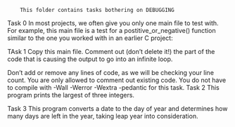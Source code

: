 		This folder contains tasks bothering on DEBUGGING
Task 0 In most projects, we often give you only one main file to test with. For example, this main file is a test for a postitive_or_negative() function similar to the one you worked with in an earlier C project:

TAsk 1 Copy this main file. Comment out (don’t delete it!) the part of the code that is causing the output to go into an infinite loop.

Don’t add or remove any lines of code, as we will be checking your line count. You are only allowed to comment out existing code.
You do not have to compile with -Wall -Werror -Wextra -pedantic for this task.
Task 2 This program prints the largest of three integers.

Task 3 This program converts a date to the day of year and determines how many days are left in the year, taking leap year into consideration.
